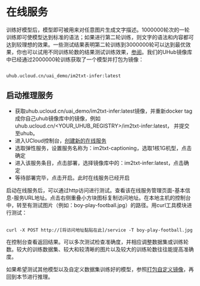 

# 在线服务

训练好模型后，模型即可被用来对任意图片生成文字描述。1000000轮次的一轮训练即可使模型达到标准的语法；如果进行第二轮训练，则文字的语法和内容都可达到较理想的效果。一些测试结果表明第二轮训练到3000000轮可以达到最优效果，你也可以试用不同训练轮数的结果测试训练效果，[参阅](ai/uai-train/cases/im2txt/train)。我们的UHub镜像库中已经通过2000000轮训练获取了一个模型并打包为镜像：

<code>
uhub.ucloud.cn/uai_demo/im2txt-infer:latest
</code>

## 启动推理服务

  - 获取uhub.ucloud.cn/uai\_demo/im2txt-infer:latest镜像，并重新docker tag成你自己uhub镜像库中的镜像，例如uhub.ucloud.cn/<YOUR\_UHUB\_REGISTRY>/im2txt-infer:latest， 并提交至uhub。
  - 进入UCloud控制台，[创建新的在线服务](ai/uai-inference/use/new/console)
  - 选取弹性服务，设置服务名称为：im2txt-captioning，选取1核1G机型，点击确定
  - 进入该服务条目，点击部署，选择镜像库中的：im2txt-infer:latest，点击确定
  - 等待部署完毕，点击开启。此时在线服务已经开启

启动在线服务后，可以通过http访问进行测试。查看该在线服务管理页面-基本信息-服务URL地址。点击右侧重叠小方块图标复制访问地址。在本地主机的控制台中，转至有测试图片（例如：boy-play-football.jpg）的路径。用curl工具模块进行测试：

<code>
curl -X POST http://[将访问地址黏贴在此]/service -T boy-play-football.jpg
</code>

在控制台查看返回结果。可以多次测试检查准确度，并相应调整数据集或训练轮数。较大的训练数据集、较大和较清晰的图片以及较大的训练轮数往往能提高准确度。

如果希望测试其他模型以及自定义数据集训练好的模型，参照[打包自定义镜像](ai/uai-train/cases/im2txt/pack)，再回到本节进行推理。

